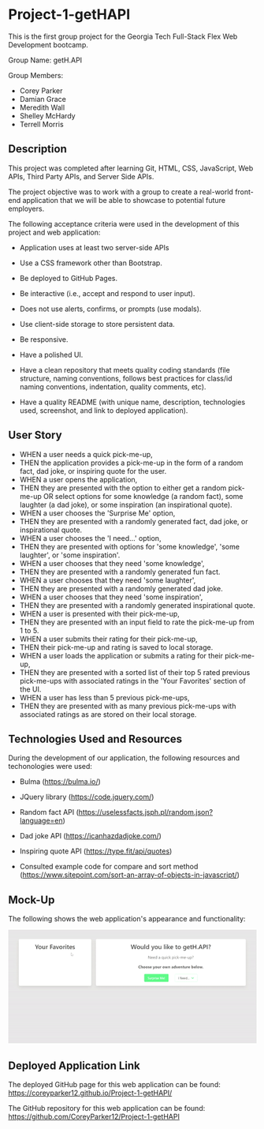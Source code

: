 # Project-1-getHAPI
This is the first group project for the Georgia Tech Full-Stack Flex Web Development bootcamp.

Group Name: getH.API

Group Members:
* Corey Parker
* Damian Grace
* Meredith Wall
* Shelley McHardy
* Terrell Morris
## Description
This project was completed after learning Git, HTML, CSS, JavaScript, Web APIs, Third Party APIs, and Server Side APIs. 

The project objective was to work with a group to create a real-world front-end application that we will be able to showcase to potential future employers.

The following acceptance criteria were used in the development of this project and web application:

* Application uses at least two server-side APIs

* Use a CSS framework other than Bootstrap.

* Be deployed to GitHub Pages.

* Be interactive (i.e., accept and respond to user input).

* Does not use alerts, confirms, or prompts (use modals).

* Use client-side storage to store persistent data.

* Be responsive.

* Have a polished UI.

* Have a clean repository that meets quality coding standards (file structure, naming conventions, follows best practices for class/id naming conventions, indentation, quality comments, etc).

* Have a quality README (with unique name, description, technologies used, screenshot, and link to deployed application).
## User Story

* WHEN a user needs a quick pick-me-up,
* THEN the application provides a pick-me-up in the form of a random fact, dad joke, or inspiring quote for the user.
* WHEN a user opens the application,
* THEN they are presented with the option to either get a random pick-me-up OR select options for some knowledge (a random fact), some laughter (a dad joke), or some inspiration (an inspirational quote).
* WHEN a user chooses the 'Surprise Me' option,
* THEN they are presented with a randomly generated fact, dad joke, or inspirational quote.
* WHEN a user chooses the 'I need...' option,
* THEN they are presented with options for 'some knowledge', 'some laughter', or 'some inspiration'.
* WHEN a user chooses that they need 'some knowledge', 
* THEN they are presented with a randomly generated fun fact.
* WHEN a user chooses that they need 'some laughter', 
* THEN they are presented with a randomly generated dad joke.
* WHEN a user chooses that they need 'some inspiration', 
* THEN they are presented with a randomly generated inspirational quote.
* WHEN a user is presented with their pick-me-up,
* THEN they are presented with an input field to rate the pick-me-up from 1 to 5.
* WHEN a user submits their rating for their pick-me-up,
* THEN their pick-me-up and rating is saved to local storage.
* WHEN a user loads the application or submits a rating for their pick-me-up,
* THEN they are presented with a sorted list of their top 5 rated previous pick-me-ups with associated ratings in the 'Your Favorites' section of the UI.
* WHEN a user has less than 5 previous pick-me-ups, 
* THEN they are presented with as many previous pick-me-ups with associated ratings as are stored on their local storage.

## Technologies Used and Resources
During the development of our application, the following resources and techonologies were used:

* Bulma (https://bulma.io/)

* JQuery library (https://code.jquery.com/)

* Random fact API (https://uselessfacts.jsph.pl/random.json?language=en)

* Dad joke API (https://icanhazdadjoke.com/)

* Inspiring quote API (https://type.fit/api/quotes)

* Consulted example code for compare and sort method (https://www.sitepoint.com/sort-an-array-of-objects-in-javascript/)
## Mock-Up
The following shows the web application's appearance and functionality:

![Demo video of the getH.API website](https://github.com/CoreyParker12/Project-1-getHAPI/blob/main/assets/images/getHAPI-demo.gif)    

## Deployed Application Link

The deployed GitHub page for this web application can be found: 
https://coreyparker12.github.io/Project-1-getHAPI/

The GitHub repository for this web application can be found:
https://github.com/CoreyParker12/Project-1-getHAPI 
